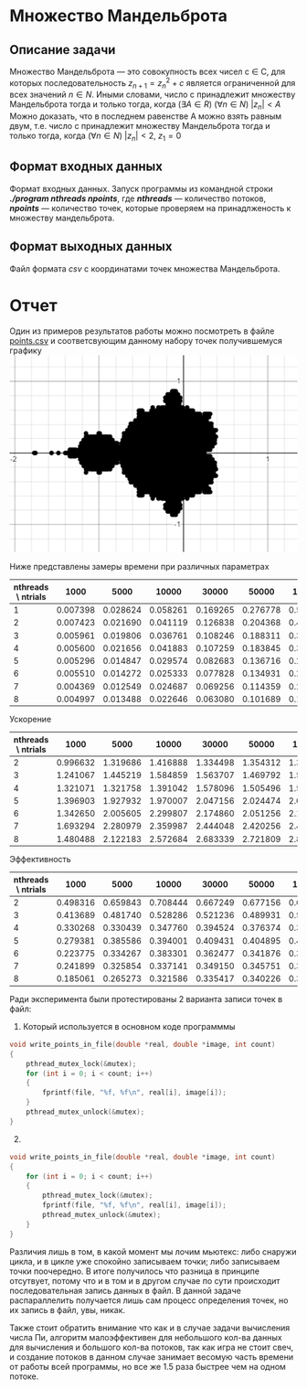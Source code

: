 # Множество Мандельброта

## Описание задачи 

 Множество Мандельброта — это совокупность
всех чисел c ∈ C, для которых последовательность
$z_{n+1} = z^2_n + c$
является ограниченной для всех значений $n ∈ N$. Иными словами, число
c принадлежит множеству Мандельброта тогда и только тогда, когда
$(∃A ∈ R)$ $(∀n ∈ N)$ $|z_n| < A$
Можно доказать, что в последнем равенстве A можно взять равным
двум, т.е. число c принадлежит множеству Мандельброта тогда и только
тогда, когда
$(∀n ∈ N)$ $|z_n| < 2$, $z_1 = 0$

## Формат входных данных 

Формат входных данных. Запуск программы из командной строки
***./program nthreads npoints***,
где ***nthreads*** — количество потоков,
***npoints*** — количество точек, которые проверяем на принадлженость к множеству мандельброта.

## Формат выходных данных

Файл формата *csv* с координатами точек множества Мандельброта.

# Отчет

Один из примеров результатов работы можно посмотреть в файле [points.csv](https://github.com/Max-Size/distributed_calculations/blob/main/lab_1/mandelbrot/points.csv) и соответсвующим данному набору точек получившемуся графику ![mandelbrot.png](https://raw.githubusercontent.com/Max-Size/distributed_calculations/refs/heads/main/lab_1/mandelbrot/mandelbrot.png)

Ниже представлены замеры времени при различных параметрах 

| nthreads \ ntrials | 1000     |  5000    |  10000   |  30000   | 50000     | 100000   | 200000    | 500000   | 1000000  |
| ------             | ------   | ------   | ------   | ------   | ------    | ------   | ------    | ------   | ------   | 
| 1                  | 0.007398 | 0.028624 | 0.058261 | 0.169265 | 0.276778  | 0.552063 | 1.136135  | 2.777774 | 5.528575 |
| 2                  | 0.007423 | 0.021690 | 0.041119 | 0.126838 | 0.204368  | 0.401915 | 0.815890  | 2.048598 | 4.060817 |
| 3                  | 0.005961 | 0.019806 | 0.036761 | 0.108246 | 0.188311  | 0.364562 | 0.726147  | 1.833757 | 3.636241 |
| 4                  | 0.005600 | 0.021656 | 0.041883 | 0.107259 | 0.183845  | 0.363399 | 0.718335  | 1.787433 | 3.586473 |
| 5                  | 0.005296 | 0.014847 | 0.029574 | 0.082683 | 0.136716  | 0.267589 | 0.532526  | 1.348241 | 2.649310 |
| 6                  | 0.005510 | 0.014272 | 0.025333 | 0.077828 | 0.134931  | 0.255663 | 0.510160  | 1.291463 | 2.541991 |
| 7                  | 0.004369 | 0.012549 | 0.024687 | 0.069256 | 0.114359  | 0.226161 | 0.460043  | 1.157145 | 2.261376 |
| 8                  | 0.004997 | 0.013488 | 0.022646 | 0.063080 | 0.101689  | 0.192436 | 0.388714  | 0.953633 | 1.884147 |

Ускорение

| nthreads \ ntrials | 1000     |  5000    |  10000   |  30000   | 50000     | 100000   | 200000    | 500000   | 1000000  |
| ------             | ------   | ------   | ------   | ------   | ------    | ------   | ------    | ------   | ------   | 
| 2                  | 0.996632 | 1.319686 | 1.416888 | 1.334498 | 1.354312  | 1.373581 | 1.392510  | 1.355939 | 1.361444 |
| 3                  | 1.241067 | 1.445219 | 1.584859 | 1.563707 | 1.469792  | 1.514319 | 1.564607  | 1.514799 | 1.520409 |
| 4                  | 1.321071 | 1.321758 | 1.391042 | 1.578096 | 1.505496  | 1.519165 | 1.581623  | 1.554058 | 1.541507 |
| 5                  | 1.396903 | 1.927932 | 1.970007 | 2.047156 | 2.024474  | 2.063101 | 2.133483  | 2.060295 | 2.086798 |
| 6                  | 1.342650 | 2.005605 | 2.299807 | 2.174860 | 2.051256  | 2.159339 | 2.227017  | 2.150874 | 2.174900 |
| 7                  | 1.693294 | 2.280979 | 2.359987 | 2.444048 | 2.420256  | 2.441018 | 2.469628  | 2.400540 | 2.444783 |
| 8                  | 1.480488 | 2.122183 | 2.572684 | 2.683339 | 2.721809  | 2.868814 | 2.922804  | 2.912833 | 2.934259 |

Эффективность

| nthreads \ ntrials | 1000     |  5000    |  10000   |  30000   | 50000     | 100000   | 200000    | 500000   | 1000000  |
| ------             | ------   | ------   | ------   | ------   | ------    | ------   | ------    | ------   | ------   | 
| 2                  | 0.498316 | 0.659843 | 0.708444 | 0.667249 | 0.677156  | 0.686790 | 0.696255  | 0.677970 | 0.680722 |
| 3                  | 0.413689 | 0.481740 | 0.528286 | 0.521236 | 0.489931  | 0.504773 | 0.521536  | 0.504933 | 0.506803 |
| 4                  | 0.330268 | 0.330439 | 0.347760 | 0.394524 | 0.376374  | 0.379791 | 0.395406  | 0.388514 | 0.385377 |
| 5                  | 0.279381 | 0.385586 | 0.394001 | 0.409431 | 0.404895  | 0.412620 | 0.426697  | 0.412059 | 0.417360 |
| 6                  | 0.223775 | 0.334267 | 0.383301 | 0.362477 | 0.341876  | 0.359890 | 0.371169  | 0.358479 | 0.362483 |
| 7                  | 0.241899 | 0.325854 | 0.337141 | 0.349150 | 0.345751  | 0.348717 | 0.352804  | 0.342934 | 0.349255 |
| 8                  | 0.185061 | 0.265273 | 0.321586 | 0.335417 | 0.340226  | 0.358602 | 0.365351  | 0.364104 | 0.366782 |

Ради эксперимента были протестированы 2 варианта записи точек в файл:

1) Который используется в основном коде программмы
```C
void write_points_in_file(double *real, double *image, int count)
{
    pthread_mutex_lock(&mutex);
    for (int i = 0; i < count; i++)
    {
        fprintf(file, "%f, %f\n", real[i], image[i]);
    }
    pthread_mutex_unlock(&mutex);
}
```

2) 

```C
void write_points_in_file(double *real, double *image, int count)
{
    for (int i = 0; i < count; i++)
    {   
        pthread_mutex_lock(&mutex);
        fprintf(file, "%f, %f\n", real[i], image[i]);
        pthread_mutex_unlock(&mutex);
    }   
}
```

Различия лишь в том, в какой момент мы лочим мьютекс: либо снаружи цикла, и в цикле уже спокойно записываем точки; либо записываем точки поочередно. В итоге получилось что разница в принципе отсутвует, потому что и в том и в другом случае по сути происходит последовательная запись данных в файл. В данной задаче распараллелить получается лишь сам процесс определения точек, но их запись в файл, увы, никак.

Также стоит обратить внимание что как и в случае задачи вычисления числа Пи, алгоритм малоэффективен для небольшого кол-ва данных для вычисления и большого кол-ва потоков, так как игра не стоит свеч, и создание потоков в данном случае занимает весомую часть времени от работы всей программы, но все же 1.5 раза быстрее чем на одном потоке. 